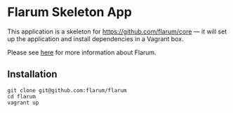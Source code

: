 # Flarum Skeleton App

This application is a skeleton for https://github.com/flarum/core — it will set up the application and install dependencies in a Vagrant box.

Please see [here](https://github.com/flarum/core/blob/master/README.md) for more information about Flarum.

## Installation

```
git clone git@github.com:flarum/flarum
cd flarum
vagrant up
```
